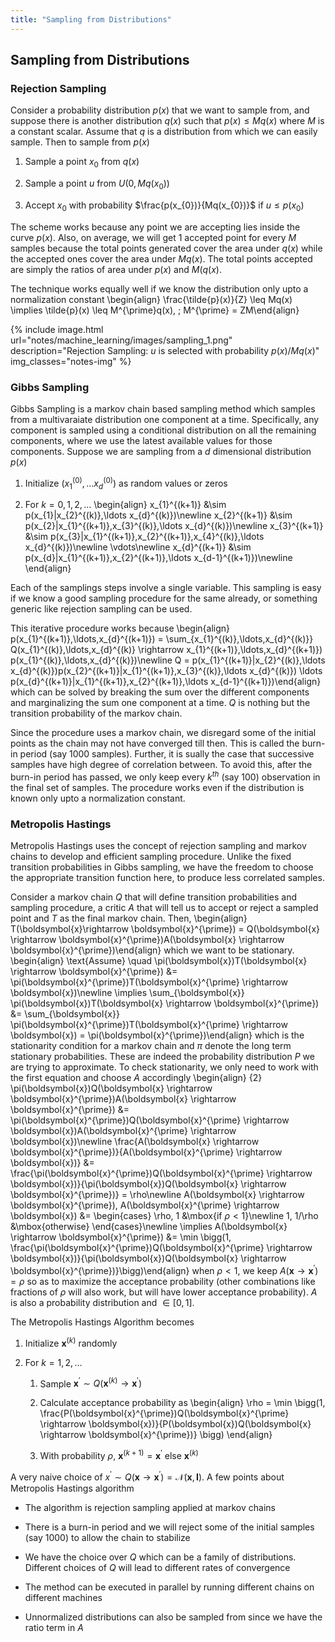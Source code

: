```yaml
---
title: "Sampling from Distributions"
---
```


## Sampling from Distributions

### Rejection Sampling

Consider a probability distribution $p(x)$ that we want to sample from, and suppose there is another distribution $q(x)$ such that $p(x) \leq Mq(x)$ where $M$ is a constant scalar. Assume that $q$ is a distribution from which we can easily sample. Then to sample from $p(x)$

1.  Sample a point $x_{0}$ from $q(x)$

2.  Sample a point $u$ from $U(0,Mq(x_{0}))$

3.  Accept $x_{0}$ with probability $\frac{p(x_{0})}{Mq(x_{0})}$ if $u \leq p(x_{0})$

The scheme works because any point we are accepting lies inside the curve $p(x)$. Also, on average, we will get $1$ accepted point for every $M$ samples because the total points generated cover the area under $q(x)$ while the accepted ones cover the area under $Mq(x)$. The total points accepted are simply the ratios of area under $p(x)$ and $M(q(x)$.


The technique works equally well if we know the distribution only upto a normalization constant
\begin{align}
    \frac{\tilde{p}(x)}{Z} \leq Mq(x) \implies \tilde{p}(x) \leq M^{\prime}q(x), \; M^{\prime} = ZM\end{align}

{% include image.html url="notes/machine_learning/images/sampling_1.png" description="Rejection Sampling: $u$ is selected with probability $p(x)/Mq(x)$" img_classes="notes-img" %}

### Gibbs Sampling

Gibbs Sampling is a markov chain based sampling method which samples from a multivaraiate distribution one component at a time. Specifically, any component is sampled using a conditional distribution on all the remaining components, where we use the latest available values for those components. Suppose we are sampling from a $d$ dimensional distribution $p(x)$

1.  Initialize ($x_{1}^{(0)},\ldots x_{d}^{(0)}$) as random values or zeros

2.  For $k = 0,1,2,\ldots$
    \begin{align}
            x_{1}^{(k+1)} &\sim p(x_{1}|x_{2}^{(k)},\ldots x_{d}^{(k)})\newline
            x_{2}^{(k+1)} &\sim p(x_{2}|x_{1}^{(k+1)},x_{3}^{(k)},\ldots x_{d}^{(k)})\newline
            x_{3}^{(k+1)} &\sim p(x_{3}|x_{1}^{(k+1)},x_{2}^{(k+1)},x_{4}^{(k)},\ldots x_{d}^{(k)})\newline
            \vdots\newline
            x_{d}^{(k+1)} &\sim p(x_{d}|x_{1}^{(k+1)},x_{2}^{(k+1)},\ldots x_{d-1}^{(k+1)})\newline
        \end{align}

Each of the samplings steps involve a single variable. This sampling is easy if we know a good sampling procedure for the same already, or something generic like rejection sampling can be used.


This iterative procedure works because
\begin{align}
    p(x_{1}^{(k+1)},\ldots,x_{d}^{(k+1)}) = \sum_{x_{1}^{(k)},\ldots,x_{d}^{(k)}} Q(x_{1}^{(k)},\ldots,x_{d}^{(k)} \rightarrow x_{1}^{(k+1)},\ldots,x_{d}^{(k+1)}) p(x_{1}^{(k)},\ldots,x_{d}^{(k)})\newline
    Q = p(x_{1}^{(k+1)}|x_{2}^{(k)},\ldots x_{d}^{(k)})p(x_{2}^{(k+1)}|x_{1}^{(k+1)},x_{3}^{(k)},\ldots x_{d}^{(k)}) \ldots p(x_{d}^{(k+1)}|x_{1}^{(k+1)},x_{2}^{(k+1)},\ldots x_{d-1}^{(k+1)})\end{align}
which can be solved by breaking the sum over the different components and marginalizing the sum one component at a time. $Q$ is nothing but the transition probability of the markov chain.


Since the procedure uses a markov chain, we disregard some of the initial points as the chain may not have converged till then. This is called the burn-in period (say 1000 samples). Further, it is sually the case that successive samples have high degree of correlation between. To avoid this, after the burn-in period has passed, we only keep every $k^{th}$ (say 100) observation in the final set of samples. The procedure works even if the distribution is known only upto a normalization constant.

### Metropolis Hastings

Metropolis Hastings uses the concept of rejection sampling and markov chains to develop and efficient sampling procedure. Unlike the fixed transition probabilities in Gibbs sampling, we have the freedom to choose the appropriate transition function here, to produce less correlated samples.

Consider a markov chain $Q$ that will define transition probabilities and sampling procedure, a critic $A$ that will tell us to accept or reject a sampled point and $T$ as the final markov chain. Then,
\begin{align}
    T(\boldsymbol{x}\rightarrow \boldsymbol{x}^{\prime}) = Q(\boldsymbol{x} \rightarrow \boldsymbol{x}^{\prime})A(\boldsymbol{x} \rightarrow \boldsymbol{x}^{\prime})\end{align}
which we want to be stationary.
\begin{align}
    \text{Assume} \quad \pi(\boldsymbol{x})T(\boldsymbol{x} \rightarrow \boldsymbol{x}^{\prime}) &= \pi(\boldsymbol{x}^{\prime})T(\boldsymbol{x}^{\prime} \rightarrow \boldsymbol{x})\newline
    \implies \sum_{\boldsymbol{x}} \pi(\boldsymbol{x})T(\boldsymbol{x} \rightarrow \boldsymbol{x}^{\prime}) &= \sum_{\boldsymbol{x}} \pi(\boldsymbol{x}^{\prime})T(\boldsymbol{x}^{\prime} \rightarrow \boldsymbol{x}) = \pi(\boldsymbol{x}^{\prime})\end{align}
which is the stationarity condition for a markov chain and $\pi$ denote the long term stationary probabilities. These are indeed the probability distribution $P$ we are trying to approximate. To check stationarity, we only need to work with the first equation and choose $A$ accordingly
\begin{align}
{2}
    \pi(\boldsymbol{x})Q(\boldsymbol{x} \rightarrow \boldsymbol{x}^{\prime})A(\boldsymbol{x} \rightarrow \boldsymbol{x}^{\prime}) &= \pi(\boldsymbol{x}^{\prime})Q(\boldsymbol{x}^{\prime} \rightarrow \boldsymbol{x})A(\boldsymbol{x}^{\prime} \rightarrow \boldsymbol{x})\newline
    \frac{A(\boldsymbol{x} \rightarrow \boldsymbol{x}^{\prime})}{A(\boldsymbol{x}^{\prime} \rightarrow \boldsymbol{x})} &= \frac{\pi(\boldsymbol{x}^{\prime})Q(\boldsymbol{x}^{\prime} \rightarrow \boldsymbol{x})}{\pi(\boldsymbol{x})Q(\boldsymbol{x} \rightarrow \boldsymbol{x}^{\prime})} = \rho\newline
    A(\boldsymbol{x} \rightarrow \boldsymbol{x}^{\prime}), A(\boldsymbol{x}^{\prime} \rightarrow \boldsymbol{x}) &= \begin{cases} \rho, 1 &\mbox{if $\rho < 1$}\newline
    1, 1/\rho &\mbox{otherwise} \end{cases}\newline
    \implies A(\boldsymbol{x} \rightarrow \boldsymbol{x}^{\prime}) &= \min \bigg(1, \frac{\pi(\boldsymbol{x}^{\prime})Q(\boldsymbol{x}^{\prime} \rightarrow \boldsymbol{x})}{\pi(\boldsymbol{x})Q(\boldsymbol{x} \rightarrow \boldsymbol{x}^{\prime})}\bigg)\end{align}
when $\rho < 1$, we keep $A(\boldsymbol{x} \rightarrow \boldsymbol{x}^{\prime}) = \rho$ so as to maximize the acceptance probability (other combinations like fractions of $\rho$ will also work, but will have lower acceptance probability). $A$ is also a probability distribution and $\in [0,1]$.


The Metropolis Hastings Algorithm becomes

1.  Initialize $\boldsymbol{x}^{(k)}$ randomly

2.  For $k = 1, 2, \ldots$

    1.  Sample $\boldsymbol{x}^{\prime} \sim Q(\boldsymbol{x}^{(k)} \rightarrow \boldsymbol{x}^{\prime})$

    2.  Calculate acceptance probability as
        \begin{align}
                    \rho = \min \bigg(1, \frac{P(\boldsymbol{x}^{\prime})Q(\boldsymbol{x}^{\prime} \rightarrow \boldsymbol{x})}{P(\boldsymbol{x})Q(\boldsymbol{x} \rightarrow \boldsymbol{x}^{\prime})} \bigg)
                \end{align}

    3.  With probability $\rho$, $\boldsymbol{x}^{(k+1)} = \boldsymbol{x}^{\prime}$ else $\boldsymbol{x}^{(k)}$

A very naive choice of $x^{\prime} \sim Q(\boldsymbol{x} \rightarrow \boldsymbol{x}^{\prime}) = \mathcal{N}(\boldsymbol{x}, \boldsymbol{I})$. A few points about Metropolis Hastings algorithm

-   The algorithm is rejection sampling applied at markov chains

-   There is a burn-in period and we will reject some of the initial samples (say 1000) to allow the chain to stabilize

-   We have the choice over $Q$ which can be a family of distributions. Different choices of $Q$ will lead to different rates of convergence

-   The method can be executed in parallel by running different chains on different machines

-   Unnormalized distributions can also be sampled from since we have the ratio term in $A$
